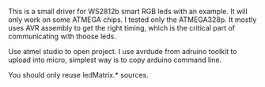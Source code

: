 
This is a small driver for WS2812b smart RGB leds with an example.
It will only work on some ATMEGA chips.
I tested only the ATMEGA328p.
It mostly uses AVR assembly to get the right timing, which is the critical part  of communicating with thoose leds.

Use atmel studio to open project. I use avrdude from adruino toolkit to upload into micro, simplest way is to copy arduino command line.

You should only reuse ledMatrix.* sources.
